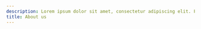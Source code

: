 ```yaml
---
description: Lorem ipsum dolor sit amet, consectetur adipiscing elit. Fusce pulvinar ipsum eu blandit sagittis.
title: About us
---
```

